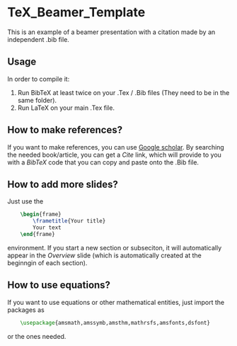 # TeX_Beamer_Template

This is an example of a beamer presentation with a citation made by an independent .bib file.

## Usage

In order to compile it:
1. Run BibTeX at least twice on your .Tex / .Bib files (They need to be in the same folder).
2. Run LaTeX on your main .Tex file.

## How to make references?

If you want to make references, you can use [Google scholar](https://scholar.google.com/). By searching the needed book/article, you can get a *Cite* link, which will provide to you with a *BibTeX* code that you can copy and paste onto the .Bib file.

## How to add more slides?

Just use the 
```latex
	\begin{frame}
		\frametitle{Your title}
		Your text
	\end{frame}
```

environment. If you start a new section or subseciton, it will automatically appear in the *Overview* slide (which is automatically created at the beginngin of each section).

## How to use equations?

If you want to use equations or other mathematical entities, just import the packages as
```latex
	\usepackage{amsmath,amssymb,amsthm,mathrsfs,amsfonts,dsfont}
```

or the ones needed.